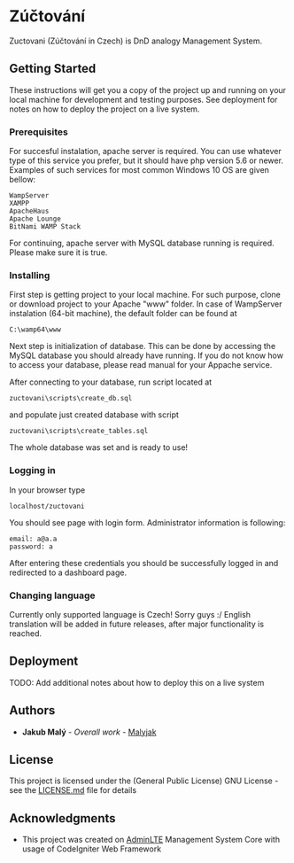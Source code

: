# Zúčtování

Zuctovani (Zúčtování in Czech) is DnD analogy Management System.

## Getting Started

These instructions will get you a copy of the project up and running on your local machine for development and testing purposes. See deployment for notes on how to deploy the project on a live system.

### Prerequisites

For succesful instalation, apache server is required.
You can use whatever type of this service you prefer, but it should have php version 5.6 or newer.
Examples of such services for most common Windows 10 OS are given bellow:

```
WampServer
XAMPP
ApacheHaus
Apache Lounge
BitNami WAMP Stack
```

For continuing, apache server with MySQL database running is required. Please make sure it is true.

### Installing

First step is getting project to your local machine. For such purpose, clone or download project to your Apache "www" folder. In case of WampServer instalation (64-bit machine), the default folder can be found at

```
C:\wamp64\www
```

Next step is initialization of database. This can be done by accessing the MySQL database you should already have running. If you do not know how to access your database, please read manual for your Appache service.

After connecting to your database, run script located at

```
zuctovani\scripts\create_db.sql
```

and populate just created database with script

```
zuctovani\scripts\create_tables.sql
```

The whole database was set and is ready to use!

### Logging in

In your browser type

```
localhost/zuctovani
```

You should see page with login form. Administrator information is following:

```
email: a@a.a
password: a
```

After entering these credentials you should be successfully logged in and redirected to a dashboard page.

### Changing language

Currently only supported language is Czech! Sorry guys :/ English translation will be added in future releases, after major functionality is reached.

## Deployment

TODO: Add additional notes about how to deploy this on a live system

## Authors

* **Jakub Malý** - *Overall work* - [Malyjak](https://github.com/Malyjak)

## License

This project is licensed under the (General Public License) GNU License - see the [LICENSE.md](LICENSE.md) file for details

## Acknowledgments

* This project was created on [AdminLTE](https://github.com/almasaeed2010/AdminLTE) Management System Core with usage of CodeIgniter Web Framework
